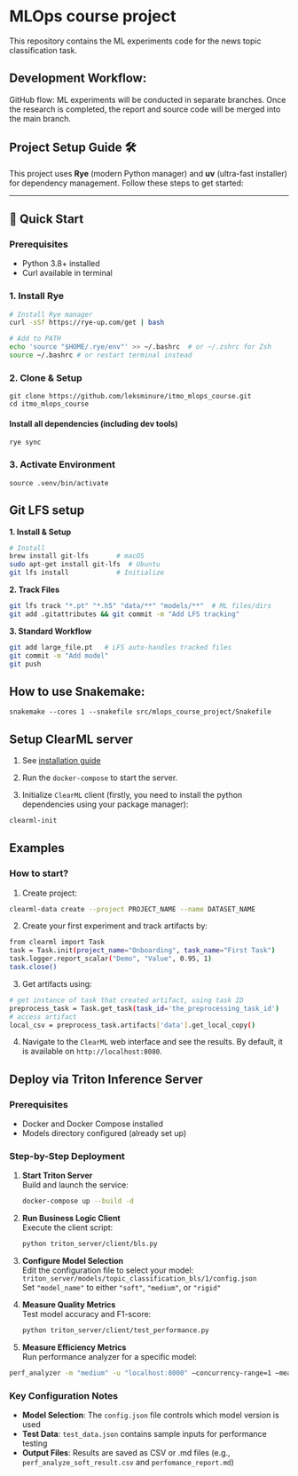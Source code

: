 # MLOps course project

This repository contains the ML experiments code for the news topic classification task.

## Development Workflow:

GitHub flow:
ML experiments will be conducted in separate branches. Once the research is completed, the report and source code will be merged into the main branch.

## Project Setup Guide 🛠️

This project uses **Rye** (modern Python manager) and **uv** (ultra-fast installer) for dependency management. Follow these steps to get started:

---

## 🚀 Quick Start

### Prerequisites
- Python 3.8+ installed
- Curl available in terminal

### 1. Install Rye
```bash
# Install Rye manager
curl -sSf https://rye-up.com/get | bash

# Add to PATH
echo 'source "$HOME/.rye/env"' >> ~/.bashrc  # or ~/.zshrc for Zsh
source ~/.bashrc # or restart terminal instead
```

### 2. Clone & Setup
    git clone https://github.com/leksminure/itmo_mlops_course.git
    cd itmo_mlops_course

#### Install all dependencies (including dev tools)
    rye sync

### 3. Activate Environment
    source .venv/bin/activate

## Git LFS setup

**1. Install & Setup**  
```bash
# Install
brew install git-lfs       # macOS
sudo apt-get install git-lfs  # Ubuntu
git lfs install            # Initialize
```
**2. Track Files**  
```bash
git lfs track "*.pt" "*.h5" "data/**" "models/**"  # ML files/dirs
git add .gitattributes && git commit -m "Add LFS tracking"
```
**3. Standard Workflow**  
```bash
git add large_file.pt   # LFS auto-handles tracked files
git commit -m "Add model"
git push
```
## How to use Snakemake:
    snakemake --cores 1 --snakefile src/mlops_course_project/Snakefile

## Setup ClearML server

1. See
   [installation guide](https://clear.ml/docs/latest/docs/deploying_clearml/clearml_server_linux_mac/)

2. Run the `docker-compose` to start the server.
3. Initialize `ClearML` client (firstly, you need to install the python
   dependencies using your package manager):

```bash
clearml-init
```

## Examples

### How to start?

1. Create project:

```bash
clearml-data create --project PROJECT_NAME --name DATASET_NAME
```

2. Create your first experiment and track artifacts by:

```bash
from clearml import Task
task = Task.init(project_name="Onboarding", task_name="First Task")
task.logger.report_scalar("Demo", "Value", 0.95, 1)
task.close()
```

3. Get artifacts using:

```bash
# get instance of task that created artifact, using task ID
preprocess_task = Task.get_task(task_id='the_preprocessing_task_id')
# access artifact
local_csv = preprocess_task.artifacts['data'].get_local_copy()
```

4. Navigate to the `ClearML` web interface and see the results. By default, it
   is available on `http://localhost:8080`.

## Deploy via Triton Inference Server

### Prerequisites
- Docker and Docker Compose installed
- Models directory configured (already set up)

### Step-by-Step Deployment

1. **Start Triton Server**  
   Build and launch the service:
   ```bash
   docker-compose up --build -d
   ```

2. **Run Business Logic Client**  
   Execute the client script:
   ```bash
   python triton_server/client/bls.py
   ```

3. **Configure Model Selection**  
   Edit the configuration file to select your model:  
   `triton_server/models/topic_classification_bls/1/config.json`  
   Set `"model_name"` to either `"soft"`, `"medium"`, or `"rigid"`

4. **Measure Quality Metrics**  
   Test model accuracy and F1-score:
   ```bash
   python triton_server/client/test_performance.py
   ```

5. **Measure Efficiency Metrics**  
   Run performance analyzer for a specific model:
```bash
perf_analyzer -m "medium" -u "localhost:8000" —concurrency-range=1 —measurement "20000" —input-data "/client/test_data.json" —shape=INPUT:1,1 -f perf_analyze_medium_result.csv.csv —verbose-csv —collect-metrics —metrics-url "localhost:8002/metrics"
```

### Key Configuration Notes
- **Model Selection**: The `config.json` file controls which model version is used
- **Test Data**: `test_data.json` contains sample inputs for performance testing
- **Output Files**: Results are saved as CSV or .md files (e.g., `perf_analyze_soft_result.csv` and `perfomance_report.md`)